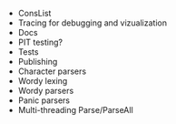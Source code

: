 * ConsList
* Tracing for debugging and vizualization
* Docs
* PIT testing?
* Tests
* Publishing
* Character parsers
* Wordy lexing
* Wordy parsers
* Panic parsers
* Multi-threading Parse/ParseAll
